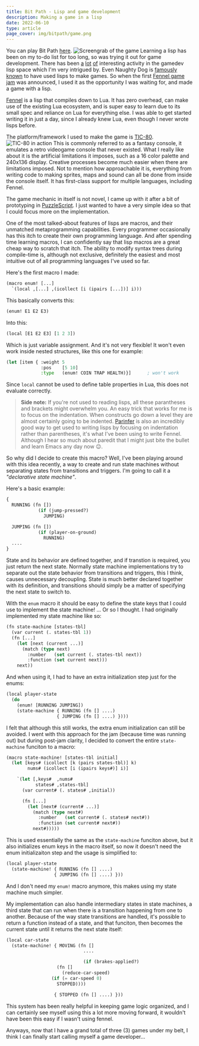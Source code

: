 ```yaml
---
title: Bit Path - Lisp and game development
description: Making a game in a lisp
date: 2022-06-10
type: article
page_cover: img/bitpath/game.png
---
```


You can play Bit Path [here](https://rottencandy.itch.io/bitpath).
![Screengrab of the game](/img/bitpath/game.png)
Learning a lisp has been on my to-do list for too long,
so was trying it out for game development.
There has been [a](https://github.com/fleabitdev/glsp) [lot](https://github.com/makuto/cakelisp) [of](https://github.com/carp-lang/Carp) interesting activity in the gamedev lisp space which I'm very intrigued by.
Even Naughty Dog is [famously known](https://en.wikipedia.org/wiki/Game_Oriented_Assembly_Lisp) to have used lisps to make games.
So when the first [Fennel game jam](https://github.com/rottencandy/fennel-jam) was announced,
I used it as the opportunity I was waiting for, and made a game with a lisp.


[Fennel](https://fennel-lang.org/) is a lisp that compiles down to Lua.
It has zero overhead, can make use of the existing Lua ecosystem,
and is super easy to learn due to its small spec and reliance on Lua for everything else.
I was able to get started writing it in just a day, since I already knew Lua,
even though I never wrote lisps before.


The platform/framework I used to make the game is [TIC-80](https://github.com/nesbox/TIC-80).
![TIC-80 in action](/img/bitpath/tic-80.png)
This is commonly referred to as a fantasy console,
it emulates a retro videogame console that never existed.
What I really like about it is the artificial limitations it imposes,
such as a 16 color palette and 240x136 display.
Creative processes become much easier when there are limitations imposed.
Not to mention how approachable it is,
everything from writing code to making sprites, maps and sound can all be done from inside the console itself.
It has first-class support for multiple languages, including Fennel.


The game mechanic in itself is not novel,
I came up with it after a bit of prototyping in [PuzzleScript](https://www.puzzlescript.net/).
I just wanted to have a very simple idea so that I could focus more on the implementation.


One of the most talked-about features of lisps are macros,
and their unmatched metaprogramming capabilities.
Every programmer occasionally has this itch to create their own programming language.
And after spending time learning macros,
I can confidently say that lisp macros are a great cheap way to scratch that itch.
The ability to modify syntax trees during compile-time is, although not exclusive,
definitely the easiest and most intuitive out of all programming languages I've used so far.


Here's the first macro I made:
```lisp
(macro enum! [...]
  `(local ,[...] ,(icollect [i (ipairs [...])] i)))
```
This basically converts this:
```lisp
(enum! E1 E2 E3)
```
Into this:
```lisp
(local [E1 E2 E3] [1 2 3])
```
Which is just variable assignment.
And it's not very flexible!
It won't even work inside nested structures,
like this one for example:
```lisp
(let [item { :weight 5
             :pos    [5 10]
             :type   (enum! COIN TRAP HEALTH)}]      ; won't work
```
Since `local` cannot be used to define table properties in Lua,
this does not evaluate correctly.


> **Side note:** If you're not used to reading lisps,
all these parantheses and brackets might overwhelm you.
An easy trick that works for me is to focus on the indentation.
When constructs go down a level they are almost certainly going to be indented.
[Parinfer](https://shaunlebron.github.io/parinfer/) is also an incredibly good way to get used to writing lisps by focusing on indentation rather than parentheses,
it's what I've been using to write Fennel.
Although I hear so much about paredit that I might just bite the bullet and learn Emacs any day now 😉.


So why did I decide to create this macro?
Well, I've been playing around with this idea recently,
a way to create and run state machines without separating states from transitions and triggers.
I'm going to call it a _"declarative state machine"_.


Here's a basic example:
```lisp
{
  RUNNING (fn [])
            (if (jump-pressed?)
              JUMPING)

  JUMPING (fn [])
            (if (player-on-ground)
              RUNNING)
  ....
}
```
State and its behavior are defined together,
and if transtion is required,
you just return the next state.
Normally state machine implementations try to separate out the state behavior from transitions and triggers,
this I think, causes unnecessary decoupling.
State is much better declared together with its definition,
and transitions should simply be a matter of specifying the next state to switch to.


With the `enum` macro it should be easy to define the state keys that I could use to implement the state machine!
... Or so I thought.
I had originally implemented my state machine like so:
```lisp
(fn state-machine [states-tbl]
  (var current (. states-tbl 1))
  (fn [...]
    (let [next (current ...)]
      (match (type next)
        :number   (set current (. states-tbl next))
        :function (set current next)))
    next))
```
And when using it, I had to have an extra initialization step just for the enums:
```lisp
(local player-state
  (do
    (enum! [RUNNING JUMPING])
    (state-machine { RUNNING (fn [] ....)
                   { JUMPING (fn [] ....) })))
```
I felt that although this still works, the extra enum initialization can still be avoided.
I went with this approach for the jam (because time was running out)
but during post-jam clarity, I decided to convert the entire `state-machine` funciton to a macro:
```lisp
(macro state-machine! [states-tbl initial]
  (let [keys# (icollect [k (pairs states-tbl)] k)
        nums# (icollect [i (ipairs keys#)] i)]

    `(let [,keys#  ,nums#
           states# ,states-tbl]
      (var current# (. states# ,initial))

      (fn [...]
        (let [next# (current# ...)]
          (match (type next#)
            :number   (set current# (. states# next#))
            :function (set current# next#))
          next#)))))
```
This is used essentially the same as the `state-machine` funciton above,
but it also initializes enum keys in the macro itself,
so now it doesn't need the enum initializaiton step and the usage is simplified to:
```lisp
(local player-state
  (state-machine! { RUNNING (fn [] ....)
                  { JUMPING (fn [] ....) }))
```
And I don't need my `enum!` macro anymore,
this makes using my state machine much simpler.


My implementation can also handle intermediary states in state machines,
a third state that can run when there is a transition happening from one to another.
Because of the way state transitions are handled,
it's possible to return a function instead of a state,
and that funciton, then becomes the current state until it returns the next state itself:
```lisp
(local car-state
  (state-machine! { MOVING (fn []
                             ....

                             (if (brakes-applied?)
			       (fn []
			         (reduce-car-speed)
				 (if (= car-speed 0)
				   STOPPED))))

                  { STOPPED (fn [] ....) }))
```

This system has been really helpful in keeping game logic organized,
and I can certainly see myself using this a lot more moving forward,
it wouldn't have been this easy if I wasn't using fennel.


Anyways, now that I have a grand total of three (3) games under my belt,
I think I can finally start calling myself a game developer...
